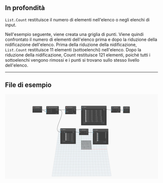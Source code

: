 ## In profondità
`List.Count` restituisce il numero di elementi nell'elenco o negli elenchi di input.

Nell'esempio seguente, viene creata una griglia di punti. Viene quindi confrontato il numero di elementi dell'elenco prima e dopo la riduzione della nidificazione dell'elenco. Prima della riduzione della nidificazione, `List.Count` restituisce 11 elementi (sottoelenchi) nell'elenco. Dopo la riduzione della nidificazione, Count restituisce 121 elementi, poiché tutti i sottoelenchi vengono rimossi e i punti si trovano sullo stesso livello dell'elenco.
___
## File di esempio

![List.Count](./DSCore.List.Count_img.jpg)
